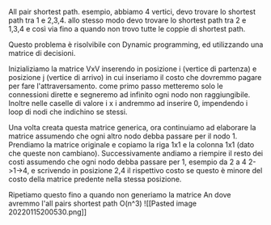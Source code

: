 All pair shortest path.
esempio, abbiamo 4 vertici, devo trovare lo shortest path tra 1 e 2,3,4. allo stesso modo devo trovare lo shortest path tra 2 e 1,3,4 e così via fino a quando non trovo tutte le coppie di shortest path.

Questo problema è risolvibile con Dynamic programming, ed utilizzando una matrice di decisioni.

Inizializiamo la matrice VxV inserendo in posizione i (vertice di partenza) e posizione j (vertice di arrivo) in cui inseriamo il costo che dovremmo pagare per fare l'attraversamento. come primo passo metteremo solo le connessioni dirette e segneremo ad infinito ogni nodo non raggiungibile. Inoltre nelle caselle di valore i x i andremmo ad inserire 0, impendendo i loop di nodi che indichino se stessi.

Una volta creata questa matrice generica, ora continuiamo ad elaborare la matrice assumendo che ogni altro nodo debba passare per il nodo 1. Prendiamo la matrice originale e copiamo la riga 1x1 e la colonna 1x1 (dato che queste non cambiano). Successivamente andiamo a riempire il resto dei costi assumendo che ogni nodo debba passare per 1, esempio da 2 a 4 2->1->4, e scrivendo in posizione 2,4 il rispettivo costo se questo è minore del costo della matrice predente nella stessa posizione.

Ripetiamo questo fino a quando non generiamo la matrice An dove avremmo l'all pairs shortest path 
O(n^3)
 ![[Pasted image 20220115200530.png]]